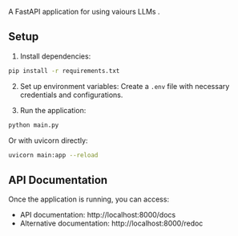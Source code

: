 A FastAPI application for using vaiours LLMs .


## Setup

1. Install dependencies:
```bash
pip install -r requirements.txt
```

2. Set up environment variables:
Create a `.env` file with necessary credentials and configurations.

3. Run the application:
```bash
python main.py
```

Or with uvicorn directly:
```bash
uvicorn main:app --reload
```

## API Documentation

Once the application is running, you can access:
- API documentation: http://localhost:8000/docs
- Alternative documentation: http://localhost:8000/redoc
